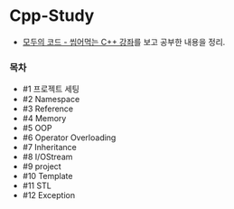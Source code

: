 # Cpp-Study

- [모두의 코드 - 씹어먹는 C++ 강좌](/https://modoocode.com/135)를 보고 공부한 내용을 정리.
  
### 목차

- #1 프로젝트 세팅
- #2 Namespace
- #3 Reference
- #4 Memory
- #5 OOP
- #6 Operator Overloading
- #7 Inheritance
- #8 I/OStream
- #9 project
- #10 Template
- #11 STL
- #12 Exception